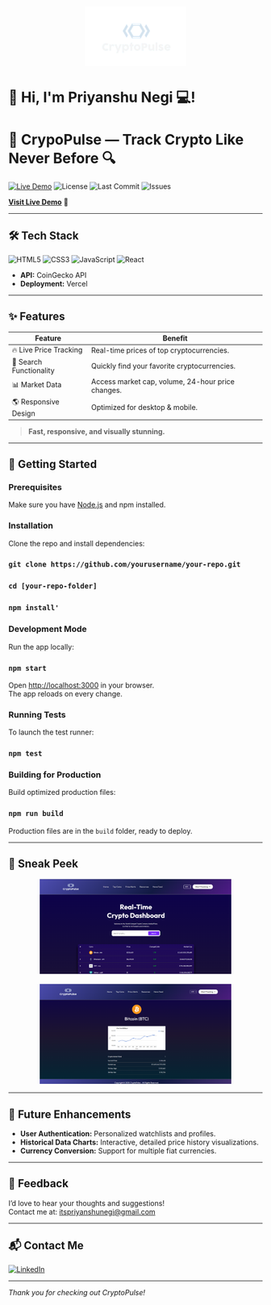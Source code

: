 <p align="center">
  <img src="./public/logo.png" width="200" alt="CryptoLive Banner" />
</p>

# 👋 Hi, I'm Priyanshu Negi 💻!

# 🚀 CrypoPulse — Track Crypto Like Never Before 🔍

[![Live Demo](https://img.shields.io/badge/Live-Demo-blue?style=for-the-badge)](https://your-live-demo-link.com) 
![License](https://img.shields.io/github/license/yourusername/your-repo?color=green)
![Last Commit](https://img.shields.io/github/last-commit/yourusername/your-repo?color=blue)
![Issues](https://img.shields.io/github/issues/yourusername/your-repo)

[**Visit Live Demo**](https://your-live-demo-link.com) 🚀

---

## 🛠️ Tech Stack

![HTML5](https://img.shields.io/badge/HTML5-E34F26?style=for-the-badge&logo=html5&logoColor=white)
![CSS3](https://img.shields.io/badge/CSS3-1572B6?style=for-the-badge&logo=css3&logoColor=white)
![JavaScript](https://img.shields.io/badge/JavaScript-323330?style=for-the-badge&logo=javascript&logoColor=F7DF1E)
![React](https://img.shields.io/badge/React-20232A?style=for-the-badge&logo=react&logoColor=61DAFB)

- **API:** CoinGecko API  
- **Deployment:** Vercel

---

## ✨ Features

| Feature           | Benefit                     |
|-------------------|-----------------------------|
| 🔥 Live Price Tracking      | Real-time prices of top cryptocurrencies.      |
| 🎯 Search Functionality     | Quickly find your favorite cryptocurrencies.    |
| 📊 Market Data             | Access market cap, volume, 24-hour price changes. |
| 🌎 Responsive Design       | Optimized for desktop & mobile.                   |


> **Fast, responsive, and visually stunning.**

---

## 🚀 Getting Started

### Prerequisites
Make sure you have [Node.js](https://nodejs.org/) and npm installed.

### Installation
Clone the repo and install dependencies:

### `git clone https://github.com/yourusername/your-repo.git`
### `cd [your-repo-folder]`
### `npm install'`



### Development Mode
Run the app locally:   

### `npm start`


Open [http://localhost:3000](http://localhost:3000) in your browser.  
The app reloads on every change.

### Running Tests
To launch the test runner:

### `npm test`

### Building for Production
Build optimized production files:

### `npm run build`


Production files are in the `build` folder, ready to deploy.

---

## 👀 Sneak Peek

<p align="center">
  <img src="demo1.png" width="380" alt="App Screenshot 1" />
  </br>
  </br>
  <img src="demo2.png" width="380" alt="App Screenshot 2" />
</p>

---

## 🔮 Future Enhancements

- **User Authentication:** Personalized watchlists and profiles.  
- **Historical Data Charts:** Interactive, detailed price history visualizations.  
- **Currency Conversion:** Support for multiple fiat currencies.  

---

## 💬 Feedback

I’d love to hear your thoughts and suggestions!  
Contact me at: [itspriyanshunegi@gmail.com](mailto:itspriyanshunegi@gmail.com)

---

## 📬 Contact Me

[![LinkedIn](https://img.shields.io/badge/LinkedIn-0A66C2?style=for-the-badge&logo=linkedin&logoColor=white)](https://www.linkedin.com/in/priyanshu-negi/)

---

*Thank you for checking out CryptoPulse!*
